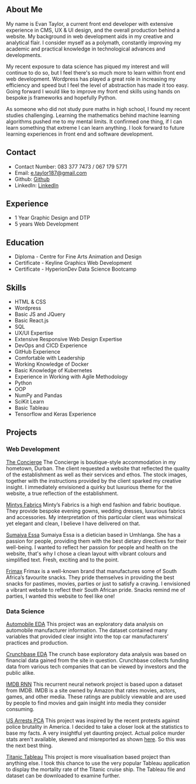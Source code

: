 ## About Me

My name is Evan Taylor, a current front end developer with extensive experience in CMS, UX & UI design, and the overall production behind a website. My background in web development aids in my creative and analytical flair.  I consider myself as a polymath, constantly improving my academic and practical knowledge in technological advances and developments. 

My recent exposure to data science has piqued my interest and will continue to do so, but I feel there's so much more to learn within front end web development. Wordpress has played a great role in increasing my efficiency and speed but I feel the level of abstraction has made it too easy. Going forward I would like to improve my front end skills using hands on bespoke js frameworks and hopefully Python. 

As someone who did not study pure maths in high school, I found my recent studies challenging. Learning the mathematics behind machine learning algorithms pushed me to my mental limits. It confirmed one thing, if I can learn something that extreme I can learn anything. I look forward to future learning experiences in front end and software development.

## Contact

- Contact Number: 083 377 7473 / 067 179 5771
- Email: e.taylor187@gmail.com
- Github: [Github](https://github.com/EvGT187)
- LinkedIn: [LinkedIn](https://www.linkedin.com/in/evan-gabriel-taylor/)

## Experience
- 1 Year Graphic Design and DTP
- 5 years Web Development

## Education
- Diploma - Centre for Fine Arts Animation and Design
- Certificate - Keyline Graphics Web Development
- Certificate - HyperionDev Data Science Bootcamp

## Skills
- HTML & CSS
- Wordpress
- Basic JS and JQuery
- Basic React.js
- SQL
- UX/UI Expertise
- Extensive Responsive Web Design Expertise
- DevOps and CICD Experience
- GitHub Experience
- Comfortable with Leadership
- Working Knowledge of Docker
- Basic Knowledge of Kubernetes
- Experience in Working with Agile Methodology
- Python
- OOP
- NumPy and Pandas
- SciKit Learn
- Basic Tableau
- Tensorflow and Keras Experience


## Projects
### Web Development
[The Concierge](https://www.the-concierge.co.za/)
The Concierge is boutique-style accommodation in my hometown, Durban. The client requested  a website that reflected the quality of the establishment as well as their services and ethos. The stock images, together with the instructions provided by the client sparked my creative insight. I immediately envisioned a quirky but luxurious theme for the website, a true reflection of the establishment.

[Mintys Fabrics](https://www.mintysfabrics.co.za/)
Minty’s Fabrics is a high end fashion and fabric boutique. They provide bespoke evening gowns, wedding dresses, luxurious fabrics and accessories. My interpretation of this particular client was whimsical yet elegant and clean, I believe I have delivered on that. 

[Sumaiya Essa](https://www.umhlangadietitian.co.za/)
Sumaiya Essa is a dietician based in Umhlanga. She has a passion for people, providing them with the best dietary directives for their well-being. I wanted to reflect her passion for people and health on the website, that's why I chose a clean layout with vibrant colours and simplified text. Fresh, exciting and to the point. 

[Frimax](https://www.frimax.co.za/)
Frimax is a well-known brand that  manufactures some of South Africa’s favourite snacks. They pride themselves in providing the best snacks for pastimes, movies, parties or just to satisfy a craving. I envisioned a vibrant website to reflect their South African pride. Snacks remind me of parties, I wanted this website to feel like one!


### Data Science
[Automobile EDA](https://github.com/EvGT187/Automobile-EDA)
This project was an exploratory data analysis on automobile manufacturer information. The dataset contained many variables that provided clear insight into the top car manufacturers’ practices and production.


[Crunchbase EDA](https://github.com/EvGT187/Crunchbase-EDA)
The crunch base exploratory data analysis was based on financial data gained from the site in question. Crunchbase collects funding data from various tech companies that can be viewed by investors and the public alike.


[IMDB RNN](https://github.com/EvGT187/IMDB-RNN)
This recurrent neural network project is based upon a dataset from IMDB. IMDB is a site owned by Amazon that rates movies, actors, games, and other media. These ratings are publicly viewable and are used by people to find movies and gain insight into media they consider consuming.

[US Arrests PCA](https://github.com/EvGT187/US-Arrests-EDA)
This project was inspired by the recent protests against police brutality in America. I decided to take a closer look at the statistics to base my facts. A very insightful yet daunting project. Actual police murder stats aren't available, skewed and misreported as shown [here](https://www.youtube.com/watch?v=zaD84DTGULo&t=81s&ab_channel=LastWeekTonight). So this was the next best thing.

[Titanic Tableau](https://github.com/EvGT187/Titanic-Tableau)
This project is more visualisation based project than anything else. I took this chance to use the very popular Tableau application to display the mortality rate of the Titanic cruise ship. The Tableau file and dataset can be downloaded to examine further.
